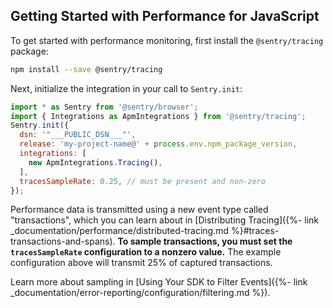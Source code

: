 ## Getting Started with Performance for JavaScript

To get started with performance monitoring, first install the `@sentry/tracing` package:

```bash
npm install --save @sentry/tracing
```

Next, initialize the integration in your call to `Sentry.init`:

```jsx
import * as Sentry from '@sentry/browser';
import { Integrations as ApmIntegrations } from '@sentry/tracing';
Sentry.init({
  dsn: '"___PUBLIC_DSN___"',
  release: 'my-project-name@' + process.env.npm_package_version,
  integrations: [
    new ApmIntegrations.Tracing(),
  ],
  tracesSampleRate: 0.25, // must be present and non-zero
});
```

Performance data is transmitted using a new event type called "transactions", which you can learn about in [Distributing Tracing]({%- link _documentation/performance/distributed-tracing.md %}#traces-transactions-and-spans). **To sample transactions, you must set the `tracesSampleRate` configuration to a nonzero value.** The example configuration above will transmit 25% of captured transactions.

Learn more about sampling in [Using Your SDK to Filter Events]({%- link _documentation/error-reporting/configuration/filtering.md %}).